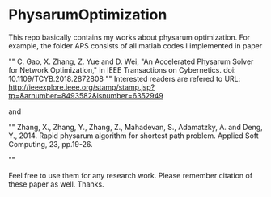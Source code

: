 # PhysarumOptimization

This repo basically contains my works about physarum optimization. For example, the folder APS consists of all matlab codes 
I implemented in paper 

""
C. Gao, X. Zhang, Z. Yue and D. Wei, "An Accelerated Physarum Solver for Network Optimization," in IEEE Transactions on Cybernetics.
doi: 10.1109/TCYB.2018.2872808
"" Interested readers are refered to URL: http://ieeexplore.ieee.org/stamp/stamp.jsp?tp=&arnumber=8493582&isnumber=6352949

and 

"" 
Zhang, X., Zhang, Y., Zhang, Z., Mahadevan, S., Adamatzky, A. and Deng, Y., 2014. Rapid physarum algorithm for shortest path problem. Applied Soft Computing, 23, pp.19-26.

""

Feel free to use them for any research work. Please remember citation of these paper as well. Thanks.
